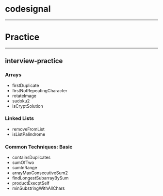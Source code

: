 # codesignal
-----
# Practice
-----
## interview-practice

### Arrays

- firstDuplicate
- firstNotRepeatingCharacter
- rotateImage
- sudoku2
- isCryptSolution

### Linked Lists

- removeFromList
- isListPalindrome

### Common Techniques: Basic

- containsDuplicates
- sumOfTwo
- sumInRange
- arrayMaxConsecutiveSum2
- findLongestSubarrayBySum
- productExecptSelf
- minSubstringWithAllChars
